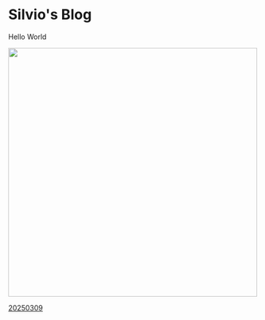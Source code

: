 # Silvio's Blog

Hello World

<img src="https://silvio27.github.io/img/2025/20250309radio.webp" width="500">

[20250309](./2025/2025-03-09.md)
